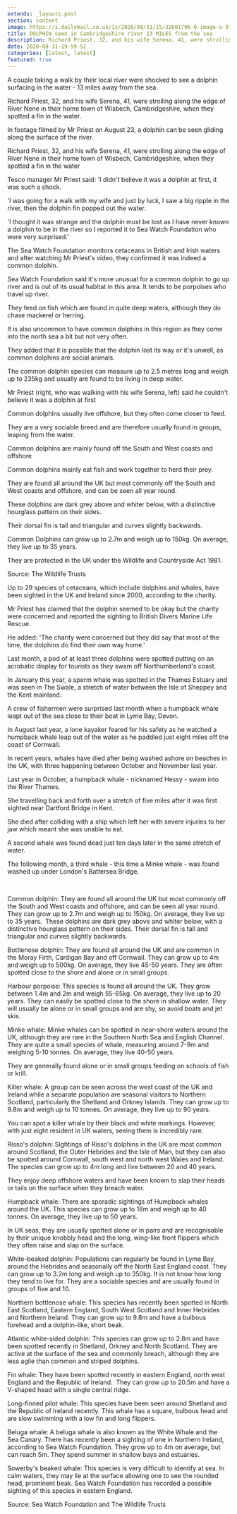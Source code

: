 ```yaml
---
extends: _layouts.post
section: content
image: https://i.dailymail.co.uk/1s/2020/08/31/15/32601796-0-image-a-37_1598884112660.jpg 
title: DOLPHIN seen in Cambridgeshire river 13 MILES from the sea 
description: Richard Priest, 32, and his wife Serena, 41, were strolling along the edge of River Nene in Wisbech, Cambridgeshire, when they spotted a fin in the water. 
date: 2020-08-31-19-59-51 
categories: [latest, latest] 
featured: true 
--- 
```

A couple taking a walk by their local river were shocked to see a dolphin surfacing in the water - 13 miles away from the sea. 

Richard Priest, 32, and his wife Serena, 41, were strolling along the edge of River Nene in their home town of Wisbech, Cambridgeshire, when they spotted a fin in the water. 

In footage filmed by Mr Priest on August 23, a dolphin can be seen gliding along the surface of the river. 

Richard Priest, 32, and his wife Serena, 41, were strolling along the edge of River Nene in their home town of Wisbech, Cambridgeshire, when they spotted a fin in the water

Tesco manager Mr Priest said: 'I didn't believe it was a dolphin at first, it was such a shock. 

'I was going for a walk with my wife and just by luck, I saw a big ripple in the river, then the dolphin fin popped out the water.

'I thought it was strange and the dolphin must be lost as I have never known a dolphin to be in the river so I reported it to Sea Watch Foundation who were very surprised.' 

The Sea Watch Foundation monitors cetaceans in British and Irish waters and after watching Mr Priest's video, they confirmed it was indeed a common dolphin. 

Sea Watch Foundation said it's more unusual for a common dolphin to go up river and is out of its usual habitat in this area. It tends to be porpoises who travel up river.

They feed on fish which are found in quite deep waters, although they do chase mackerel or herring.  

It is also uncommon to have common dolphins in this region as they come into the north sea a bit but not very often.   

They added that it is possible that the dolphin lost its way or it's unwell, as common dolphins are social animals. 

The common dolphin species can measure up to 2.5 metres long and weigh up to 235kg and usually are found to be living in deep water. 

Mr Priest (right, who was walking with his wife Serena, left) said he couldn't believe it was a dolphin at first

Common dolphins usually live offshore, but they often come closer to feed. 

They are a very sociable breed and are therefore usually found in groups, leaping from the water. 

Common dolphins are mainly found off the South and West coasts and offshore 

Common dolphins mainly eat fish and work together to herd their prey.

They are found all around the UK but most commonly off the South and West coasts and offshore, and can be seen all year round.  

These dolphins are dark grey above and whiter below, with a distinctive hourglass pattern on their sides. 

Their dorsal fin is tall and triangular and curves slightly backwards. 

Common Dolphins can grow up to 2.7m and weigh up to 150kg. On average, they live up to 35 years. 

They are protected in the UK under the Wildlife and Countryside Act 1981. 

Source: The Wildlife Trusts 

Up to 29 species of cetaceans, which include dolphins and whales, have been sighted in the UK and Ireland since 2000, according to the charity. 

Mr Priest has claimed that the dolphin seemed to be okay but the charity were concerned and reported the sighting to British Divers Marine Life Rescue. 

He added: 'The charity were concerned but they did say that most of the time, the dolphins do find their own way home.'

Last month, a pod of at least three dolphins were spotted putting on an acrobatic display for tourists as they swam off Northumberland's coast. 

In January this year, a sperm whale was spotted in the Thames Estuary and was seen in The Swale, a stretch of water between the Isle of Sheppey and the Kent mainland. 

A crew of fishermen were surprised last month when a humpback whale leapt out of the sea close to their boat in Lyme Bay, Devon.  

In August last year, a lone kayaker feared for his safety as he watched a humpback whale leap out of the water as he paddled just eight miles off the coast of Cornwall. 

In recent years, whales have died after being washed ashore on beaches in the UK, with three happening between October and November last year. 

Last year in October, a humpback whale - nicknamed Hessy - swam into the River Thames.

She travelling back and forth over a stretch of five miles after it was first sighted near Dartford Bridge in Kent. 

She died after colliding with a ship which left her with severe injuries to her jaw which meant she was unable to eat. 

A second whale was found dead just ten days later in the same stretch of water. 

The following month, a third whale - this time a Minke whale - was found washed up under London's Battersea Bridge.  

 

Common dolphin: They are found all around the UK but most commonly off the South and West coasts and offshore, and can be seen all year round. They can grow up to 2.7m and weigh up to 150kg. On average, they live up to 35 years.  These dolphins are dark grey above and whiter below, with a distinctive hourglass pattern on their sides. Their dorsal fin is tall and triangular and curves slightly backwards.

Bottlenose dolphin: They are found all around the UK and are common in the Moray Firth, Cardigan Bay and off Cornwall. They can grow up to 4m and weigh up to 500kg. On average, they live 45-50 years. They are often spotted close to the shore and alone or in small groups. 

Harbour porpoise: This species is found all around the UK. They grow between 1.4m and 2m and weigh 55-65kg. On average, they live up to 20 years. They can easily be spotted close to the shore in shallow water. They will usually be alone or in small groups and are shy, so avoid boats and jet skis. 

Minke whale: Minke whales can be spotted in near-shore waters around the UK, although they are rare in the Southern North Sea and English Channel. They are quite a small species of whale, measuring around 7-9m and weighing 5-10 tonnes. On average, they live 40-50 years. 

They are generally found alone or in small groups feeding on schools of fish or krill. 

Killer whale: A group can be seen across the west coast of the UK and Ireland while a separate population are seasonal visitors to Northern Scotland, particularly the Shetland and Orkney Islands. They can grow up to 9.8m and weigh up to 10 tonnes. On average, they live up to 90 years. 

You can spot a killer whale by their black and white markings. However, with just eight resident in UK waters, seeing them is incredibly rare. 

Risso's dolphin: Sightings of Risso's dolphins in the UK are most common around Scotland, the Outer Hebrides and the Isle of Man, but they can also be spotted around Cornwall, south west and north west Wales and Ireland. The species can grow up to 4m long and live between 20 and 40 years. 

They enjoy deep offshore waters and have been known to slap their heads or tails on the surface when they breach water. 

Humpback whale: There are sporadic sightings of Humpback whales around the UK. This species can grow up to 18m and weigh up to 40 tonnes. On average, they live up to 50 years. 

In UK seas, they are usually spotted alone or in pairs and are recognisable by their unique knobbly head and the long, wing-like front flippers which they often raise and slap on the surface. 

White-beaked dolphin: Populations can regularly be found in Lyme Bay, around the Hebrides and seasonally off the North East England coast. They can grow up to 3.2m long and weigh up to 350kg. It is not know how long they tend to live for. They are a sociable species and are usually found in groups of five and 10. 

Northern bottlenose whale: This species has recently been spotted in North East Scotland, Eastern England, South West Scotland and Inner Hebrides and Northern Ireland. They can grow up to 9.8m and have a bulbous forehead and a dolphin-like, short beak.   



Atlantic white-sided dolphin: This species can grow up to 2.8m and have been spotted recently in Shetland, Orkney and North Scotland. They are active at the surface of the sea and commonly breach, although they are less agile than common and striped dolphins. 

Fin whale: They have been spotted recently in eastern England, north west England and the Republic of Ireland.  They can grow up to 20.5m and have a V-shaped head with a single central ridge. 

Long-finned pilot whale: This species have been seen around Shetland and the Republic of Ireland recently. This whale has a square, bulbous head and are slow swimming with a low fin and long flippers. 

Beluga whale: A beluga whale is also known as the White Whale and the Sea Canary. There has recently been a sighting of one in Northern Ireland, according to Sea Watch Foundation. They grow up to 4m on average, but can reach 5m. They spend summer in shallow bays and estuaries. 

Sowerby's beaked whale: This species is very difficult to identify at sea. In calm waters, they may lie at the surface allowing one to see the rounded head, prominent beak. Sea Watch Foundation has recorded a possible sighting of this species in eastern England. 

Source: Sea Watch Foundation and The Wildlife Trusts 

